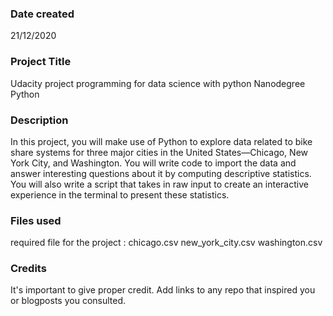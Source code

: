 ### Date created
21/12/2020

### Project Title
Udacity project programming for data science with python Nanodegree Python

### Description
In this project, you will make use of Python to explore data related to bike share systems for three major cities in the United States—Chicago, New York City, and Washington.
You will write code to import the data and answer interesting questions about it by computing descriptive statistics.
You will also write a script that takes in raw input to create an interactive experience in the terminal to present these statistics.

### Files used
required file for the project :
chicago.csv
new_york_city.csv
washington.csv


### Credits
It's important to give proper credit. Add links to any repo that inspired you or blogposts you consulted.

